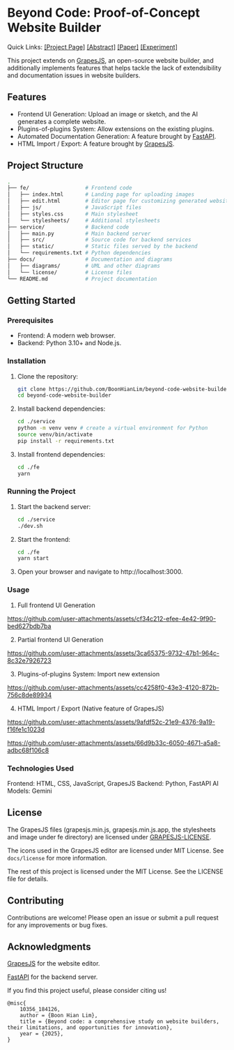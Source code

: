 # Beyond Code: Proof-of-Concept Website Builder

Quick Links:
[[Project Page]](https://boonhianlim.github.io/beyond-code)
[[Abstract]](https://openreview.net/forum?id=JRjTtoJman)
[[Paper]](https://hdl.handle.net/10356/184126)
[[Experiment]](https://github.com/BoonHianLim/partial-UI-generation)

This project extends on [GrapesJS](https://github.com/GrapesJS/grapesjs), an open-source website builder, and additionally implements features that helps tackle the lack of extendsibility and documentation issues in website builders. 

## Features
* Frontend UI Generation: Upload an image or sketch, and the AI generates a complete website.
* Plugins-of-plugins System: Allow extensions on the existing plugins.
* Automated Documentation Generation: A feature brought by [FastAPI](https://fastapi.tiangolo.com/).
* HTML Import / Export: A feature brought by [GrapesJS](https://github.com/GrapesJS/grapesjs).

## Project Structure
```bash
.
├── fe/                  # Frontend code
│   ├── index.html       # Landing page for uploading images
│   ├── edit.html        # Editor page for customizing generated websites
│   ├── js/              # JavaScript files
│   ├── styles.css       # Main stylesheet
│   └── stylesheets/     # Additional stylesheets
├── service/             # Backend code
│   ├── main.py          # Main backend server
│   ├── src/             # Source code for backend services
│   ├── static/          # Static files served by the backend
│   └── requirements.txt # Python dependencies
├── docs/                # Documentation and diagrams
│   ├── diagrams/        # UML and other diagrams
│   └── license/         # License files
└── README.md            # Project documentation
```

## Getting Started
### Prerequisites
* Frontend: A modern web browser.
* Backend: Python 3.10+ and Node.js.

### Installation
1. Clone the repository:
    ```bash
    git clone https://github.com/BoonHianLim/beyond-code-website-builder.git
    cd beyond-code-website-builder
    ```
2. Install backend dependencies:
    ```bash
    cd ./service
    python -m venv venv # create a virtual environment for Python
    source venv/bin/activate
    pip install -r requirements.txt
    ```
3. Install frontend dependencies:
    ```bash
    cd ./fe
    yarn
    ```
### Running the Project
1. Start the backend server:
    ```bash
    cd ./service
    ./dev.sh
    ```
2. Start the frontend:
    ```bash
    cd ./fe
    yarn start
    ```
3. Open your browser and navigate to http://localhost:3000.

### Usage
1. Full frontend UI Generation 

https://github.com/user-attachments/assets/cf34c212-efee-4e42-9f90-bed627bdb7ba

2. Partial frontend UI Generation

https://github.com/user-attachments/assets/3ca65375-9732-47b1-964c-8c32e7926723

3. Plugins-of-plugins System: Import new extension

https://github.com/user-attachments/assets/cc4258f0-43e3-4120-872b-756c8de89934

4. HTML Import / Export (Native feature of GrapesJS)

https://github.com/user-attachments/assets/9afdf52c-21e9-4376-9a19-f16fe1c1023d

https://github.com/user-attachments/assets/66d9b33c-6050-4671-a5a8-adbc68f106c8

### Technologies Used
Frontend: HTML, CSS, JavaScript, GrapesJS
Backend: Python, FastAPI
AI Models: Gemini

## License
The GrapesJS files (grapesjs.min.js, grapesjs.min.js.app, the stylesheets and image under fe directory) are licensed under [GRAPESJS-LICENSE](docs/license//GRAPESJS-LICENSE).

The icons used in the GrapesJS editor are licensed under MIT License. See `docs/license` for more information.

The rest of this project is licensed under the MIT License. See the LICENSE file for details.

## Contributing
Contributions are welcome! Please open an issue or submit a pull request for any improvements or bug fixes.

## Acknowledgments
[GrapesJS](https://github.com/GrapesJS/grapesjs) for the website editor.

[FastAPI](https://fastapi.tiangolo.com/) for the backend server.

If you find this project useful, please consider citing us!

```
@misc{
	10356_184126,
	author = {Boon Hian Lim},
	title = {Beyond code: a comprehensive study on website builders, their limitations, and opportunities for innovation},
	year = {2025},
}
```
